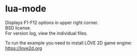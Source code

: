 lua-mode
========

Displays F1-F12 options in upper right corner.  
BSD license.  
For version log, view the individual files.  

To run the example you need to install LÖVE 2D game engine:  
https://love2d.org

